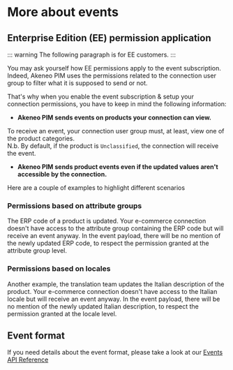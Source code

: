 # More about events

## Enterprise Edition (EE) permission application

::: warning
The following paragraph is for EE customers.
:::

You may ask yourself how EE permissions apply to the event subscription. 
Indeed, Akeneo PIM uses the permissions related to the connection user group to filter what it is supposed to send or not. 

That's why when you enable the event subscription & setup your connection permissions, you have to keep in mind the following information:
- **Akeneo PIM sends events on products your connection can view.** 

To receive an event, your connection user group must, at least, view one of the product categories.  
N.b. By default, if the product is `Unclassified`, the connection will receive the event. 

- **Akeneo PIM sends product events even if the updated values aren't accessible by the connection.** 

Here are a couple of examples to highlight different scenarios
### Permissions based on attribute groups
The ERP code of a product is updated. Your e-commerce connection doesn't have access to the attribute group containing the ERP code but will receive an event anyway. In the event payload, there will be no mention of the newly updated ERP code, to respect the permission granted at the attribute group level. 
### Permissions based on locales
Another example, the translation team updates the Italian description of the product. Your e-commerce connection doesn't have access to the Italian locale but will receive an event anyway. In the event payload, there will be no mention of the newly updated Italian description, to respect the permission granted at the locale level. 

## Event format

If you need details about the event format, please take a look at our [Events API Reference](/events-reference/events-reference-serenity/products.html)
